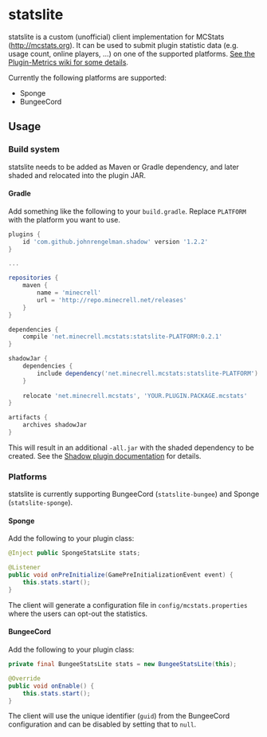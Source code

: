 # statslite
statslite is a custom (unofficial) client implementation for MCStats (http://mcstats.org). It can be used to submit plugin statistic data (e.g. usage count, online players, ...) on one of the supported platforms. [See the Plugin-Metrics wiki for some details](https://github.com/Hidendra/Plugin-Metrics/wiki).

Currently the following platforms are supported:
- Sponge
- BungeeCord

## Usage
### Build system
statslite needs to be added as Maven or Gradle dependency, and later shaded and relocated into the plugin JAR.

#### Gradle
Add something like the following to your `build.gradle`. Replace `PLATFORM` with the platform you want to use.
```gradle
plugins {
    id 'com.github.johnrengelman.shadow' version '1.2.2'
}

...

repositories {
    maven {
        name = 'minecrell'
        url = 'http://repo.minecrell.net/releases'
    }
}

dependencies {
    compile 'net.minecrell.mcstats:statslite-PLATFORM:0.2.1'
}

shadowJar {
    dependencies {
        include dependency('net.minecrell.mcstats:statslite-PLATFORM')
    }
    
    relocate 'net.minecrell.mcstats', 'YOUR.PLUGIN.PACKAGE.mcstats'
}

artifacts {
    archives shadowJar
}
```

This will result in an additional `-all.jar` with the shaded dependency to be created. See the [Shadow plugin documentation](https://github.com/johnrengelman/shadow#readme) for details.

### Platforms
statslite is currently supporting BungeeCord (`statslite-bungee`) and Sponge (`statslite-sponge`).

#### Sponge
Add the following to your plugin class:

```java
@Inject public SpongeStatsLite stats;

@Listener
public void onPreInitialize(GamePreInitializationEvent event) {
    this.stats.start();
}
```

The client will generate a configuration file in `config/mcstats.properties` where the users can opt-out the statistics.

#### BungeeCord
Add the following to your plugin class:

```java
private final BungeeStatsLite stats = new BungeeStatsLite(this);

@Override
public void onEnable() {
    this.stats.start();
}
```

The client will use the unique identifier (`guid`) from the BungeeCord configuration and can be disabled by setting that to `null`.
